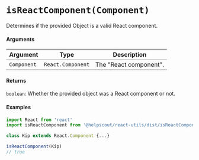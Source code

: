 # `isReactComponent(Component)`

Determines if the provided Object is a valid React component.

#### Arguments

| Argument    | Type              | Description            |
| ----------- | ----------------- | ---------------------- |
| `Component` | `React.Component` | The "React component". |

#### Returns

`boolean`: Whether the provided object was a React component or not.

#### Examples

```jsx
import React from 'react'
import isReactComponent from '@helpscout/react-utils/dist/isReactComponent'

class Kip extends React.Component {...}

isReactComponent(Kip)
// true
```
